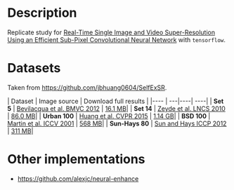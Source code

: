 # Description

Replicate study for [Real-Time Single Image and Video Super-Resolution Using an Efficient Sub-Pixel Convolutional Neural Network](http://www.cv-foundation.org/openaccess/content_cvpr_2016/papers/Shi_Real-Time_Single_Image_CVPR_2016_paper.pdf) with `tensorflow`.

# Datasets

Taken from https://github.com/jbhuang0604/SelfExSR.

| Dataset | Image source | Download full results |
|---- | ---|----| ----|
| **Set 5** |  [Bevilacqua et al. BMVC 2012](http://people.rennes.inria.fr/Aline.Roumy/results/SR_BMVC12.html)  | [16.1 MB](https://uofi.box.com/shared/static/kfahv87nfe8ax910l85dksyl2q212voc.zip)|
| **Set 14** |  [Zeyde et al. LNCS 2010](https://sites.google.com/site/romanzeyde/research-interests)  | [86.0 MB](https://uofi.box.com/shared/static/igsnfieh4lz68l926l8xbklwsnnk8we9.zip)|
| **Urban 100** | [Huang et al. CVPR 2015](https://sites.google.com/site/jbhuang0604/publications/struct_sr)  | [ 1.14 GB](https://uofi.box.com/shared/static/65upg43jjd0a4cwsiqgl6o6ixube6klm.zip)|
| **BSD 100** | [Martin et al. ICCV 2001](https://www.eecs.berkeley.edu/Research/Projects/CS/vision/bsds/) | [568 MB](https://uofi.box.com/shared/static/qgctsplb8txrksm9to9x01zfa4m61ngq.zip)|
| **Sun-Hays 80** | [Sun and Hays ICCP 2012](http://cs.brown.edu/~lbsun/SRproj2012/SR_iccp2012.html) | [311 MB](https://uofi.box.com/shared/static/rirohj4773jl7ef752r330rtqw23djt8.zip)|

# Other implementations

 * https://github.com/alexjc/neural-enhance


